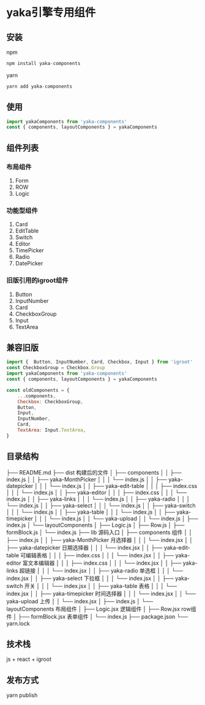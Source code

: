 # yaka引擎专用组件



## 安装
npm
```js
npm install yaka-components
```
yarn 
```js
yarn add yaka-components
```
## 使用
```js
import yakaComponents from 'yaka-components'
const { components, layoutComponents } = yakaComponents
```

## 组件列表
### 布局组件
1. Form
2. ROW
3. Logic
### 功能型组件
1. Card
2. EditTable
3. Switch
4. Editor
5. TimePicker
6. Radio
7. DatePicker
### 旧版引用的igroot组件
1. Button
2. InputNumber
3. Card
4. CheckboxGroup
5. Input
6. TextArea

## 兼容旧版
```js
import {  Button, InputNumber, Card, Checkbox, Input } from 'igroot'
const CheckboxGroup = Checkbox.Group
import yakaComponents from 'yaka-components'
const { components, layoutComponents } = yakaComponents

const oldComponents = {
    ...components,
    Checkbox: CheckboxGroup,
    Button,
    Input,
    InputNumber,
    Card,
    TextArea: Input.TextArea,
}
```
## 目录结构
├── README.md
├── dist  构建后的文件
│   ├── components
│   │   ├── index.js
│   │   ├── yaka-MonthPicker
│   │   │   └── index.js
│   │   ├── yaka-datepicker
│   │   │   └── index.js
│   │   ├── yaka-edit-table
│   │   │   ├── index.css
│   │   │   └── index.js
│   │   ├── yaka-editor
│   │   │   ├── index.css
│   │   │   └── index.js
│   │   ├── yaka-links
│   │   │   └── index.js
│   │   ├── yaka-radio
│   │   │   └── index.js
│   │   ├── yaka-select
│   │   │   └── index.js
│   │   ├── yaka-switch
│   │   │   └── index.js
│   │   ├── yaka-table
│   │   │   └── index.js
│   │   ├── yaka-timepicker
│   │   │   └── index.js
│   │   └── yaka-upload
│   │       └── index.js
│   ├── index.js
│   └── layoutComponents
│       ├── Logic.js
│       ├── Row.js
│       ├── formBlock.js
│       └── index.js
├── lib 源码入口
│   ├── components  组件
│   │   ├── index.js
│   │   ├── yaka-MonthPicker  月选择器
│   │   │   └── index.jsx
│   │   ├── yaka-datepicker   日期选择器
│   │   │   └── index.jsx
│   │   ├── yaka-edit-table   可编辑表格
│   │   │   ├── index.css
│   │   │   └── index.jsx
│   │   ├── yaka-editor    富文本编辑器
│   │   │   ├── index.css
│   │   │   └── index.jsx
│   │   ├── yaka-links     超链接
│   │   │   └── index.jsx
│   │   ├── yaka-radio     单选框
│   │   │   └── index.jsx
│   │   ├── yaka-select    下拉框
│   │   │   └── index.jsx
│   │   ├── yaka-switch   开关
│   │   │   └── index.jsx
│   │   ├── yaka-table    表格
│   │   │   └── index.jsx
│   │   ├── yaka-timepicker   时间选择器
│   │   │   └── index.jsx
│   │   └── yaka-upload   上传
│   │       └── index.jsx
│   ├── index.js
│   └── layoutComponents   布局组件
│       ├── Logic.jsx   逻辑组件
│       ├── Row.jsx   row组件
│       ├── formBlock.jsx   表单组件
│       └── index.js
├── package.json
└── yarn.lock

## 技术栈
js + react + igroot
## 发布方式
yarn publish
